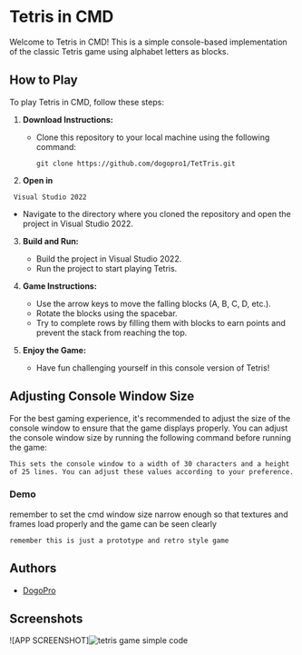 # Tetris in CMD

Welcome to Tetris in CMD! This is a simple console-based implementation of the classic Tetris game using alphabet letters as blocks. 

## How to Play

To play Tetris in CMD, follow these steps:

1. **Download Instructions:**
   - Clone this repository to your local machine using the following command:
     ```
     git clone https://github.com/dogopro1/TetTris.git
     ```

2. **Open in**
```
 Visual Studio 2022  
 ```
   - Navigate to the directory where you cloned the repository and open the project in Visual Studio 2022.

3. **Build and Run:**
   - Build the project in Visual Studio 2022.
   - Run the project to start playing Tetris.

4. **Game Instructions:**
   - Use the arrow keys to move the falling blocks (A, B, C, D, etc.).
   - Rotate the blocks using the spacebar.
   - Try to complete rows by filling them with blocks to earn points and prevent the stack from reaching the top.

5. **Enjoy the Game:**
   - Have fun challenging yourself in this console version of Tetris!

## Adjusting Console Window Size

For the best gaming experience, it's recommended to adjust the size of the console window to ensure that the game displays properly. You can adjust the console window size by running the following command before running the game:

 ```
This sets the console window to a width of 30 characters and a height of 25 lines. You can adjust these values according to your preference.
 ```
### Demo

remember to set the cmd window size narrow enough so that textures and frames load properly and the game can be seen clearly
 ```
 remember this is just a prototype and retro style game
  ```


## Authors

- [DogoPro](https://github.com/dogopro1)
 

## Screenshots

![APP SCREENSHOT]![tetris game simple code](https://github.com/Dominiq217/TetTris/assets/97559453/d4ab8ee8-880d-423f-9bd8-8fdf5d29b993)


